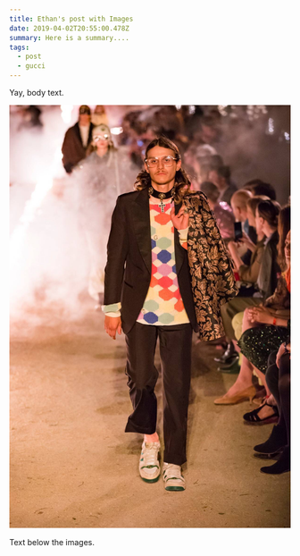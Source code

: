 ```yaml
---
title: Ethan's post with Images
date: 2019-04-02T20:55:00.478Z
summary: Here is a summary....
tags:
  - post
  - gucci
---
```

Yay, body text.



![alt text](/static/img/diaryphotogalleryvertical_fs-s91-111_001_default.jpg "Image title")



Text below the images.
